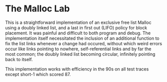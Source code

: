 # The Malloc Lab

This is a straightforward implementation of an exclusive free list Malloc using a doubly linked list, and a last in first out (LIFO) policy for block placement. It was painful and difficult to both program and debug. The implementation itself necessitated the inclusion of an additional function to fix the list links whenever a change had occured, without which weird errors occur like links pointing to nowhere, self-referential links and by far the most common; the doubly linked list becoming circular, infinitely pointing back to itself.

This implementation works with efficiency in the 90s on all test traces except short-1 which scored 87.
